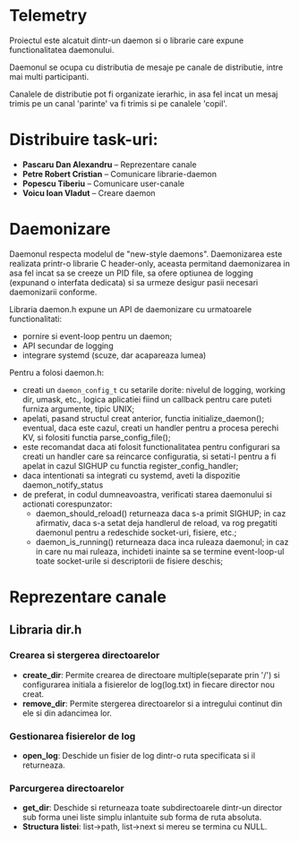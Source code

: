 # Telemetry
Proiectul este alcatuit dintr-un daemon si o librarie care expune functionalitatea daemonului.

Daemonul se ocupa cu distributia de mesaje pe canale de distributie, intre mai multi participanti.

Canalele de distributie pot fi organizate ierarhic, in asa fel incat un mesaj trimis pe un canal 'parinte' va fi trimis si pe canalele 'copil'.

# Distribuire task-uri:
* **Pascaru Dan Alexandru** – Reprezentare canale
* **Petre Robert Cristian** – Comunicare librarie-daemon
* **Popescu Tiberiu** – Comunicare user-canale
* **Voicu Ioan Vladut** – Creare daemon

# Daemonizare
Daemonul respecta modelul de "new-style daemons". Daemonizarea este realizata printr-o librarie C header-only, aceasta permitand daemonizarea in asa fel incat sa se creeze un PID file, sa ofere optiunea de logging (expunand o interfata dedicata) si sa urmeze desigur pasii necesari daemonizarii conforme.

Libraria daemon.h expune un API de daemonizare cu urmatoarele functionalitati:
- pornire si event-loop pentru un daemon;
- API secundar de logging
- integrare systemd (scuze, dar acapareaza lumea)

Pentru a folosi daemon.h:

- creati un `daemon_config_t` cu setarile dorite: nivelul de logging, working dir, umask, etc., logica aplicatiei fiind un callback pentru care puteti furniza argumente, tipic UNIX;
- apelati, pasand structul creat anterior, functia initialize_daemon(); eventual, daca este cazul, creati un handler pentru a procesa perechi KV, si folositi functia parse_config_file();
- este recomandat daca ati folosit functionalitatea pentru configurari sa creati un handler care sa reincarce configuratia, si setati-l pentru a fi apelat in cazul SIGHUP cu functia register_config_handler;
- daca intentionati sa integrati cu systemd, aveti la dispozitie daemon_notify_status
- de preferat, in codul dumneavoastra, verificati starea daemonului si actionati corespunzator:
  - daemon_should_reload() returneaza daca s-a primit SIGHUP; in caz afirmativ, daca s-a setat deja handlerul de reload, va rog pregatiti daemonul pentru a redeschide socket-uri, fisiere, etc.;
  - daemon_is_running() returneaza daca inca ruleaza daemonul; in caz in care nu mai ruleaza, inchideti inainte sa se termine event-loop-ul toate socket-urile si descriptorii de fisiere deschis;

# Reprezentare canale

## Libraria dir.h
### Crearea si stergerea directoarelor
- **create_dir**: Permite crearea de directoare multiple(separate prin '/') si configurarea initiala a fisierelor de log(log.txt) in fiecare director nou creat.
- **remove_dir**: Permite stergerea directoarelor si a intregului continut din ele si din adancimea lor.

### Gestionarea fisierelor de log
- **open_log**: Deschide un fisier de log dintr-o ruta specificata si il returneaza.

### Parcurgerea directoarelor
- **get_dir**: Deschide si returneaza toate subdirectoarele dintr-un director sub forma unei liste simplu inlantuite sub forma de ruta absoluta.
- **Structura listei**: list->path, list->next si mereu se termina cu NULL.

